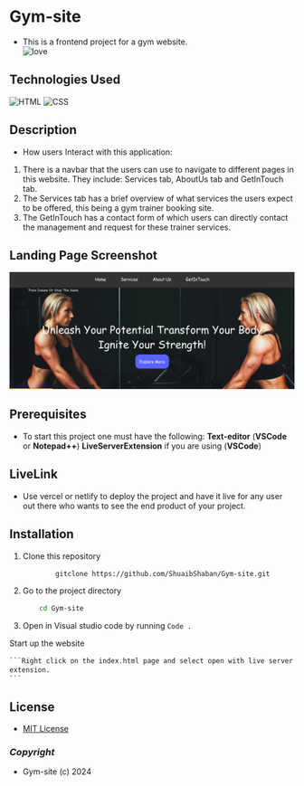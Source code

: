 # Gym-site

- This is a frontend project for a gym website. <br />
![love](http://ForTheBadge.com/images/badges/built-with-love.svg)


## Technologies Used
![HTML](https://img.shields.io/badge/HTML5-E34F26?style=for-the-badge&logo=html5&logoColor=white) ![CSS](https://img.shields.io/badge/CSS3-1572B6?style=for-the-badge&logo=css3&logoColor=white)

## Description
- How users Interact with this application:
1. There is a navbar that the users can use to navigate to different pages in this website. They include: Services tab, AboutUs tab and GetInTouch tab.
2. The Services tab has a brief overview of what services the users expect to be offered, this being a gym trainer booking site.
3. The GetInTouch has a contact form of which users can directly contact the management and request for these trainer services.

## Landing Page Screenshot
<img src="/assets/Gym-screenshot.png" alt="cite's screenshot">

## Prerequisites
- To start this project one must have the following:
     **Text-editor** (**VSCode** or **Notepad++**)
     **LiveServerExtension** if you are using (**VSCode**)

## LiveLink
- Use vercel or netlify to deploy the project and have it live for any user out there who wants to see the end product of your project.

## Installation
1. Clone this repository
    ```bash
            gitclone https://github.com/ShuaibShaban/Gym-site.git

2. Go to the project directory

    ```bash
        cd Gym-site
    ```

3. Open in Visual studio code by running 
        `Code .`

Start up the website

    ```Right click on the index.html page and select open with live server extension.
    ```

## License
- [MIT License](./LICENSE.md)

### *Copyright* 
 - Gym-site (c) 2024